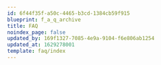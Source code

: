 ```yaml
---
id: 6f44f35f-a50c-4465-b3cd-1384cb59f915
blueprint: f_a_q_archive
title: FAQ
noindex_page: false
updated_by: 169f1327-7085-4e9a-9104-f6e806ab1254
updated_at: 1629278001
template: faq/index
---
```

